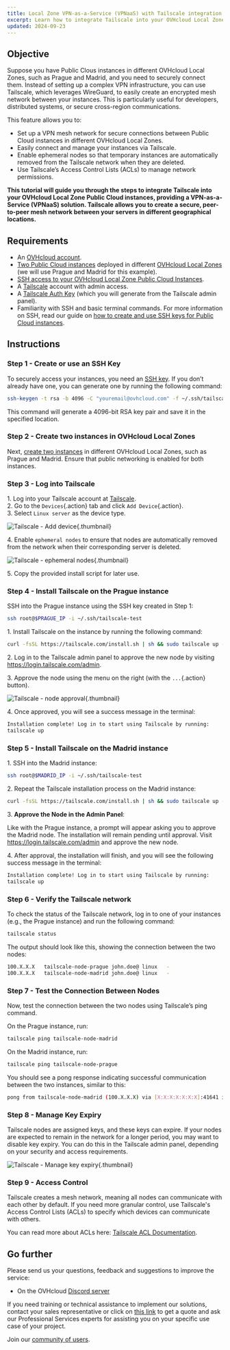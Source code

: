 ```yaml
---
title: Local Zone VPN-as-a-Service (VPNaaS) with Tailscale integration
excerpt: Learn how to integrate Tailscale into your OVHcloud Local Zone instances, providing a VPN-as-a-Service (VPNaaS) solution
updated: 2024-09-23
---
```


## Objective

Suppose you have Public Clous instances in different OVHcloud Local Zones, such as Prague and Madrid, and you need to securely connect them. Instead of setting up a complex VPN infrastructure, you can use Tailscale, which leverages WireGuard, to easily create an encrypted mesh network between your instances. This is particularly useful for developers, distributed systems, or secure cross-region communications.

This feature allows you to:

- Set up a VPN mesh network for secure connections between Public Cloud instances in different OVHcloud Local Zones.
- Easily connect and manage your instances via Tailscale.
- Enable ephemeral nodes so that temporary instances are automatically removed from the Tailscale network when they are deleted.
- Use Tailscale’s Access Control Lists (ACLs) to manage network permissions.

**This tutorial will guide you through the steps to integrate Tailscale into your OVHcloud Local Zone Public Cloud instances, providing a VPN-as-a-Service (VPNaaS) solution. Tailscale allows you to create a secure, peer-to-peer mesh network between your servers in different geographical locations.**

## Requirements

- An [OVHcloud account](/pages/account_and_service_management/account_information/ovhcloud-account-creation).
- [Two Public Cloud instances](/pages/public_cloud/compute/public-cloud-first-steps) deployed in different [OVHcloud Local Zones](/links/public-cloud/local-zones) (we will use Prague and Madrid for this example).
- [SSH access to your OVHcloud Local Zone Public Cloud Instances](/pages/public_cloud/compute/creating-ssh-keys-pci).
- A [Tailscale](https://tailscale.com/) account with admin access.
- A [Tailscale Auth Key](https://tailscale.com/kb/1085/auth-keys) (which you will generate from the Tailscale admin panel).
- Familiarity with SSH and basic terminal commands. For more information on SSH, read our guide on [how to create and use SSH keys for Public Cloud instances](/pages/public_cloud/compute/creating-ssh-keys-pci).

## Instructions

### Step 1 - Create or use an SSH Key

To securely access your instances, you need an [SSH key](/pages/public_cloud/compute/creating-ssh-keys-pci). If you don’t already have one, you can generate one by running the following command:

```bash
ssh-keygen -t rsa -b 4096 -C "youremail@ovhcloud.com" -f ~/.ssh/tailscale-test -N ""
```

This command will generate a 4096-bit RSA key pair and save it in the specified location.

### Step 2 - Create two instances in OVHcloud Local Zones

Next, [create two instances](/pages/public_cloud/compute/public-cloud-first-steps) in different OVHcloud Local Zones, such as Prague and Madrid. Ensure that public networking is enabled for both instances.

### Step 3 - Log into Tailscale

1\. Log into your Tailscale account at [Tailscale](https://login.tailscale.com/).  
2\. Go to the `Devices`{.action} tab and click `Add Device`{.action}.  
3\. Select `Linux server` as the device type.

![Tailscale - Add device](images/tailscale01.png){.thumbnail}

4\. Enable `ephemeral nodes` to ensure that nodes are automatically removed from the network when their corresponding server is deleted.

![Tailscale - ephemeral nodes](images/tailscale02.png){.thumbnail}

5\. Copy the provided install script for later use.

### Step 4 - Install Tailscale on the Prague instance

SSH into the Prague instance using the SSH key created in Step 1:

```bash
ssh root@$PRAGUE_IP -i ~/.ssh/tailscale-test
```

1\. Install Tailscale on the instance by running the following command:

```bash
curl -fsSL https://tailscale.com/install.sh | sh && sudo tailscale up --auth-key=$TAILSCALE-KEY
```

2\. Log in to the Tailscale admin panel to approve the new node by visiting <https://login.tailscale.com/admin>.

3\. Approve the node using the menu on the right (with the `...`{.action} button).

![Tailscale - node approval](images/tailscale03.png){.thumbnail}

4\. Once approved, you will see a success message in the terminal:

```bash
Installation complete! Log in to start using Tailscale by running:
tailscale up
```

### Step 5 - Install Tailscale on the Madrid instance

1\. SSH into the Madrid instance:

```bash
ssh root@$MADRID_IP -i ~/.ssh/tailscale-test
```

2\. Repeat the Tailscale installation process on the Madrid instance:

```bash
curl -fsSL https://tailscale.com/install.sh | sh && sudo tailscale up --auth-key=$TAILSCALE-KEY
```

3\. **Approve the Node in the Admin Panel**:

Like with the Prague instance, a prompt will appear asking you to approve the Madrid node. The installation will remain pending until approval.
Visit <https://login.tailscale.com/admin> and approve the new node.

4\. After approval, the installation will finish, and you will see the following success message in the terminal:

```bash
Installation complete! Log in to start using Tailscale by running:
tailscale up
```

### Step 6 - Verify the Tailscale network

To check the status of the Tailscale network, log in to one of your instances (e.g., the Prague instance) and run the following command:

```bash
tailscale status
```

The output should look like this, showing the connection between the two nodes:

```bash
100.X.X.X   tailscale-node-prague john.doe@ linux   -
100.X.X.X   tailscale-node-madrid john.doe@ linux   -
```

### Step 7 - Test the Connection Between Nodes

Now, test the connection between the two nodes using Tailscale’s ping command.

On the Prague instance, run:

```bash
tailscale ping tailscale-node-madrid
```

On the Madrid instance, run:

```bash
tailscale ping tailscale-node-prague
```

You should see a pong response indicating successful communication between the two instances, similar to this: 

```bash
pong from tailscale-node-madrid (100.X.X.X) via [X:X:X:X:X:X:X]:41641 in 34ms
```

### Step 8 - Manage Key Expiry

Tailscale nodes are assigned keys, and these keys can expire. If your nodes are expected to remain in the network for a longer period, you may want to disable key expiry. You can do this in the Tailscale admin panel, depending on your security and access requirements.

![Tailscale - Manage key expiry](images/tailscale04.png){.thumbnail}

### Step 9 - Access Control

Tailscale creates a mesh network, meaning all nodes can communicate with each other by default. If you need more granular control, use Tailscale's Access Control Lists (ACLs) to specify which devices can communicate with others.

You can read more about ACLs here: [Tailscale ACL Documentation](https://tailscale.com/kb/1393/access-control).

## Go further

Please send us your questions, feedback and suggestions to improve the service:

- On the OVHcloud [Discord server](https://discord.gg/ovhcloud)

If you need training or technical assistance to implement our solutions, contact your sales representative or click on [this link](/links/professional-services) to get a quote and ask our Professional Services experts for assisting you on your specific use case of your project.

Join our [community of users](/links/community).

